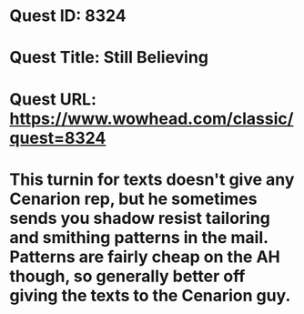 # Quest ID: 8324
# Quest Title: Still Believing
# Quest URL: https://www.wowhead.com/classic/quest=8324
# This turnin for texts doesn't give any Cenarion rep, but he sometimes sends you shadow resist tailoring and smithing patterns in the mail. Patterns are fairly cheap on the AH though, so generally better off giving the texts to the Cenarion guy.